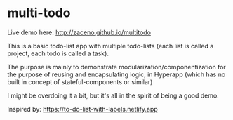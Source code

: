 # multi-todo

Live demo here: http://zaceno.github.io/multitodo

This is a basic todo-list app with multiple todo-lists (each list is called a project, each todo is called a task).

The purpose is mainly to demonstrate modularization/componentization for the purpose of reusing and encapsulating logic, in Hyperapp (which has no built in concept of stateful-components or similar)

I might be overdoing it a bit, but it's all in the spirit of being a good demo.

Inspired by: https://to-do-list-with-labels.netlify.app
